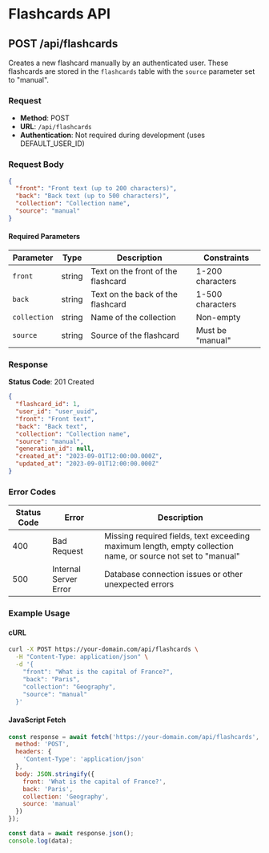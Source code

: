 # Flashcards API

## POST /api/flashcards

Creates a new flashcard manually by an authenticated user. These flashcards are stored in the `flashcards` table with the `source` parameter set to "manual".

### Request

- **Method**: POST
- **URL**: `/api/flashcards`
- **Authentication**: Not required during development (uses DEFAULT_USER_ID)

### Request Body

```json
{
  "front": "Front text (up to 200 characters)",
  "back": "Back text (up to 500 characters)",
  "collection": "Collection name",
  "source": "manual"
}
```

#### Required Parameters

| Parameter | Type | Description | Constraints |
|-----------|------|-------------|------------|
| `front` | string | Text on the front of the flashcard | 1-200 characters |
| `back` | string | Text on the back of the flashcard | 1-500 characters |
| `collection` | string | Name of the collection | Non-empty |
| `source` | string | Source of the flashcard | Must be "manual" |

### Response

**Status Code**: 201 Created

```json
{
  "flashcard_id": 1,
  "user_id": "user_uuid",
  "front": "Front text",
  "back": "Back text",
  "collection": "Collection name",
  "source": "manual",
  "generation_id": null,
  "created_at": "2023-09-01T12:00:00.000Z",
  "updated_at": "2023-09-01T12:00:00.000Z"
}
```

### Error Codes

| Status Code | Error | Description |
|-------------|-------|-------------|
| 400 | Bad Request | Missing required fields, text exceeding maximum length, empty collection name, or source not set to "manual" |
| 500 | Internal Server Error | Database connection issues or other unexpected errors |

### Example Usage

#### cURL

```bash
curl -X POST https://your-domain.com/api/flashcards \
  -H "Content-Type: application/json" \
  -d '{
    "front": "What is the capital of France?",
    "back": "Paris",
    "collection": "Geography",
    "source": "manual"
  }'
```

#### JavaScript Fetch

```javascript
const response = await fetch('https://your-domain.com/api/flashcards', {
  method: 'POST',
  headers: {
    'Content-Type': 'application/json'
  },
  body: JSON.stringify({
    front: 'What is the capital of France?',
    back: 'Paris',
    collection: 'Geography',
    source: 'manual'
  })
});

const data = await response.json();
console.log(data);
``` 